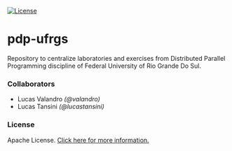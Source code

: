 [![License](https://img.shields.io/badge/License-Apache%202.0-blue.svg)](https://opensource.org/licenses/Apache-2.0)

# pdp-ufrgs
Repository to centralize laboratories and exercises from Distributed Parallel Programming discipline of Federal University of Rio Grande Do Sul.


### Collaborators
- Lucas Valandro *(@valandro)*
- Lucas Tansini *(@lucastansini)*

### License
Apache License. [Click here for more information.](LICENSE)